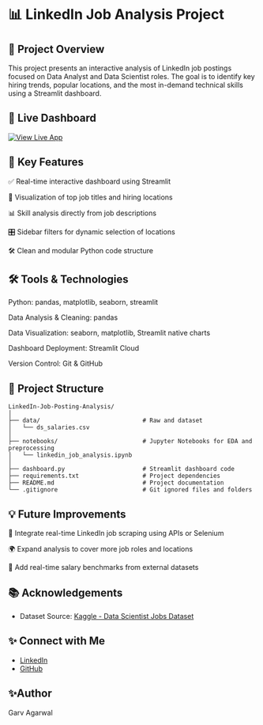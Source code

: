 # 📊 LinkedIn Job Analysis Project

## 📌 Project Overview
This project presents an interactive analysis of LinkedIn job postings focused on Data Analyst and Data Scientist roles. The goal is to identify key hiring trends, popular locations, and the most in-demand technical skills using a Streamlit dashboard.

## 🚀 Live Dashboard  
[![View Live App](https://img.shields.io/badge/Streamlit-Live%20App-brightgreen?logo=streamlit)](https://linkedin-job-analysis-happ5gh6brnnuiraz75zbgo.streamlit.app/)

## 🎯 Key Features
✅ Real-time interactive dashboard using Streamlit

📌 Visualization of top job titles and hiring locations

📊 Skill analysis directly from job descriptions

🎛️ Sidebar filters for dynamic selection of locations

🛠️ Clean and modular Python code structure

## 🛠️ Tools & Technologies
Python: pandas, matplotlib, seaborn, streamlit

Data Analysis & Cleaning: pandas

Data Visualization: seaborn, matplotlib, Streamlit native charts

Dashboard Deployment: Streamlit Cloud

Version Control: Git & GitHub


## 📂 Project Structure
```text
LinkedIn-Job-Posting-Analysis/
│
├── data/                             # Raw and dataset
│   └── ds_salaries.csv
│
├── notebooks/                        # Jupyter Notebooks for EDA and preprocessing
│   └── linkedin_job_analysis.ipynb
│
├── dashboard.py                      # Streamlit dashboard code
├── requirements.txt                  # Project dependencies
├── README.md                         # Project documentation
└── .gitignore                        # Git ignored files and folders

```
## 💡 Future Improvements

🔄 Integrate real-time LinkedIn job scraping using APIs or Selenium

🌍 Expand analysis to cover more job roles and locations

💼 Add real-time salary benchmarks from external datasets

## 📚 Acknowledgements
- Dataset Source: [Kaggle - Data Scientist Jobs Dataset](https://www.kaggle.com/datasets/andrewmvd/data-scientist-jobs)

## ✨ Connect with Me
- [LinkedIn](https://www.linkedin.com/in/garv999/)
- [GitHub](https://github.com/garv999)

## ✨Author
Garv Agarwal

